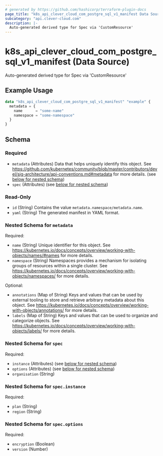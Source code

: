 ```yaml
---
# generated by https://github.com/hashicorp/terraform-plugin-docs
page_title: "k8s_api_clever_cloud_com_postgre_sql_v1_manifest Data Source - terraform-provider-k8s"
subcategory: "api.clever-cloud.com"
description: |-
  Auto-generated derived type for Spec via 'CustomResource'
---
```


# k8s_api_clever_cloud_com_postgre_sql_v1_manifest (Data Source)

Auto-generated derived type for Spec via 'CustomResource'

## Example Usage

```terraform
data "k8s_api_clever_cloud_com_postgre_sql_v1_manifest" "example" {
  metadata = {
    name      = "some-name"
    namespace = "some-namespace"
  }
}
```

<!-- schema generated by tfplugindocs -->
## Schema

### Required

- `metadata` (Attributes) Data that helps uniquely identify this object. See https://github.com/kubernetes/community/blob/master/contributors/devel/sig-architecture/api-conventions.md#metadata for more details. (see [below for nested schema](#nestedatt--metadata))
- `spec` (Attributes) (see [below for nested schema](#nestedatt--spec))

### Read-Only

- `id` (String) Contains the value `metadata.namespace/metadata.name`.
- `yaml` (String) The generated manifest in YAML format.

<a id="nestedatt--metadata"></a>
### Nested Schema for `metadata`

Required:

- `name` (String) Unique identifier for this object. See https://kubernetes.io/docs/concepts/overview/working-with-objects/names/#names for more details.
- `namespace` (String) Namespaces provides a mechanism for isolating groups of resources within a single cluster. See https://kubernetes.io/docs/concepts/overview/working-with-objects/namespaces/ for more details.

Optional:

- `annotations` (Map of String) Keys and values that can be used by external tooling to store and retrieve arbitrary metadata about this object. See https://kubernetes.io/docs/concepts/overview/working-with-objects/annotations/ for more details.
- `labels` (Map of String) Keys and values that can be used to organize and categorize objects. See https://kubernetes.io/docs/concepts/overview/working-with-objects/labels/ for more details.


<a id="nestedatt--spec"></a>
### Nested Schema for `spec`

Required:

- `instance` (Attributes) (see [below for nested schema](#nestedatt--spec--instance))
- `options` (Attributes) (see [below for nested schema](#nestedatt--spec--options))
- `organisation` (String)

<a id="nestedatt--spec--instance"></a>
### Nested Schema for `spec.instance`

Required:

- `plan` (String)
- `region` (String)


<a id="nestedatt--spec--options"></a>
### Nested Schema for `spec.options`

Required:

- `encryption` (Boolean)
- `version` (Number)
